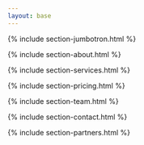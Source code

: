 ```yaml
---
layout: base
---
```


  {% include section-jumbotron.html %}

  {% include section-about.html %}

  {% include section-services.html %}

  {% include section-pricing.html %}

  {% include section-team.html %}

  {% include section-contact.html %}

  {% include section-partners.html %}